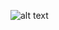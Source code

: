 
![alt text](https://github.com/PisutSukpool/SupplyChain/blob/main/Predictiv-Maintenance/pm-pic/pm1.png?raw=true)
